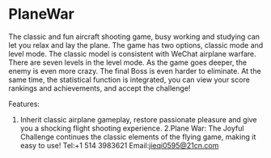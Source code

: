 # PlaneWar
The classic and fun aircraft shooting game, busy working and studying can let you relax and lay the plane. The game has two options, classic mode and level mode. The classic model is consistent with WeChat airplane warfare. There are seven levels in the level mode. As the game goes deeper, the enemy is even more crazy. The final Boss is even harder to eliminate. At the same time, the statistical function is integrated, you can view your score rankings and achievements, and accept the challenge!

Features:
1. Inherit classic airplane gameplay, restore passionate pleasure and give you a shocking flight shooting experience.
2.Plane War: The Joyful Challenge continues the classic elements of the flying game, making it easy to use!
Tel:+1 514 3983621
Email:jieqi0595@21cn.com
